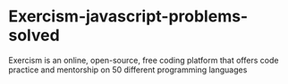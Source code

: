 # Exercism-javascript-problems-solved
Exercism is an online, open-source, free coding platform that offers code practice and mentorship on 50 different programming languages
